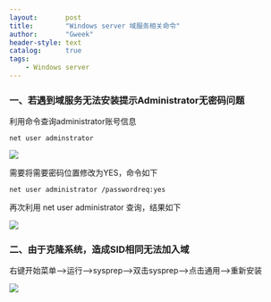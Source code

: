 ```yaml
---
layout:       post
title:        "Windows server 域服务相关命令"
author:       "Gweek"
header-style: text
catalog:      true
tags:
    - Windows server
---
```




### 一、若遇到域服务无法安装提示Administrator无密码问题

利用命令查询administrator账号信息

`net user adminstrator`

![](https://jsd.cdn.zzko.cn/gh/soslane/picgo@main/path/20240605213106.png)

需要将需要密码位置修改为YES，命令如下

```
net user administrator /passwordreq:yes
```

再次利用 net user administrator 查询，结果如下

![](https://jsd.cdn.zzko.cn/gh/soslane/picgo@main/path/20240605213136.png)

### 二、由于克隆系统，造成SID相同无法加入域

右键开始菜单——>运行——>sysprep——>双击sysprep——>点击通用——>重新安装

![](https://jsd.cdn.zzko.cn/gh/soslane/picgo@main/path/20240605213205.png)
